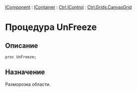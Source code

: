 ﻿---
Link: Com.Ctrl.Grids.CanvasGrid.@UnFreeze
---

[IComponent](topic:Com.Custom.ComClasses.IComponent.Default) :
[IContainer](topic:Com.Custom.ComClasses.IContainer.Default) :
[Ctrl.IControl](topic:Com.Custom.ComClasses.Ctrl.IControl.Default) :
[Ctrl.Grids.CanvasGrid](Default)

# Процедура UnFreeze

## Описание

    proc UnFreeze;

## Назначение

Разморозка области.